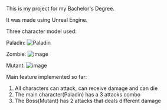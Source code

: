 This is my project for my Bachelor's Degree.

It was made using Unreal Engine.

Three character model used:

Paladin:
![Paladin](https://github.com/user-attachments/assets/c30fdbfa-6515-419a-a814-0e4d7ce56230)

Zombie:
![image](https://github.com/user-attachments/assets/4deda997-d6f1-40ec-8f42-b65293e2dcc1)

Mutant:
![image](https://github.com/user-attachments/assets/22eb5ac3-b650-45f8-a7ca-e5fbf8c7b499)


Main feature implemented so far:
1. All characters can attack, can receive damage and can die
2. The main character(Paladin) has a 3 attacks combo
3. The Boss(Mutant) has 2 attacks that deals different damage
